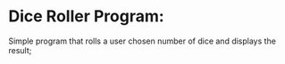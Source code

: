 # Dice Roller Program:

Simple program that rolls a user chosen number of dice and displays the result;
